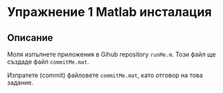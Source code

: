 #  Упражнение 1 Matlab инсталация 

## Описание

Моля изпълнете приложения в Gihub repository ```runMe.m```. Този файл ще създаде файл ```commitMe.mat```. 


Изпратете (commit) файловете ```commitMe.mat```,  като отговор на това задание.

